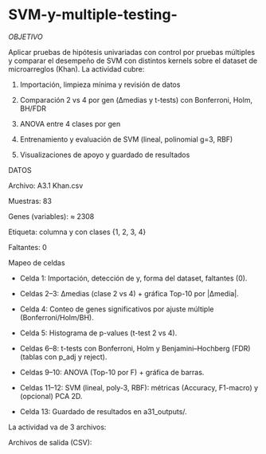 # SVM-y-multiple-testing-


*OBJETIVO*

Aplicar pruebas de hipótesis univariadas con control por pruebas múltiples y comparar el desempeño de SVM con distintos kernels sobre el dataset de microarreglos (Khan). La actividad cubre:

1. Importación, limpieza mínima y revisión de datos

2. Comparación 2 vs 4 por gen (Δmedias y t-tests) con Bonferroni, Holm, BH/FDR

3. ANOVA entre 4 clases por gen

4. Entrenamiento y evaluación de SVM (lineal, polinomial g=3, RBF)

5. Visualizaciones de apoyo y guardado de resultados


DATOS

Archivo: A3.1 Khan.csv

Muestras: 83

Genes (variables): ≈ 2308

Etiqueta: columna y con clases {1, 2, 3, 4}

Faltantes: 0


Mapeo de celdas

- Celda 1: Importación, detección de y, forma del dataset, faltantes (0).

- Celdas 2–3: Δmedias (clase 2 vs 4) + gráfica Top-10 por |Δmedia|.

- Celda 4: Conteo de genes significativos por ajuste múltiple (Bonferroni/Holm/BH).

- Celda 5: Histograma de p-values (t-test 2 vs 4).

- Celdas 6–8: t-tests con Bonferroni, Holm y Benjamini–Hochberg (FDR) (tablas con p_adj y reject).

- Celdas 9–10: ANOVA (Top-10 por F) + gráfica de barras.

- Celdas 11–12: SVM (lineal, poly-3, RBF): métricas (Accuracy, F1-macro) y (opcional) PCA 2D.

- Celda 13: Guardado de resultados en a31_outputs/.

La actividad va de 3 archivos:



Archivos de salida (CSV):
